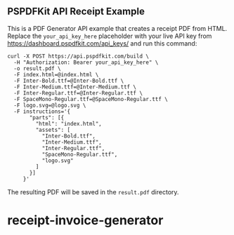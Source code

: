 ## PSPDFKit API Receipt Example

This is a PDF Generator API example that creates a receipt PDF from HTML. Replace the `your_api_key_here` placeholder with your live API key from https://dashboard.pspdfkit.com/api_keys/ and run this command:

```
curl -X POST https://api.pspdfkit.com/build \
  -H "Authorization: Bearer your_api_key_here" \
  -o result.pdf \
  -F index.html=@index.html \
  -F Inter-Bold.ttf=@Inter-Bold.ttf \
  -F Inter-Medium.ttf=@Inter-Medium.ttf \
  -F Inter-Regular.ttf=@Inter-Regular.ttf \
  -F SpaceMono-Regular.ttf=@SpaceMono-Regular.ttf \
  -F logo.svg=@logo.svg \
  -F instructions='{
       "parts": [{
         "html": "index.html",
         "assets": [
           "Inter-Bold.ttf",
           "Inter-Medium.ttf",
           "Inter-Regular.ttf",
           "SpaceMono-Regular.ttf",
           "logo.svg"
         ]
       }]
     }'
```

The resulting PDF will be saved in the `result.pdf` directory.
# receipt-invoice-generator
